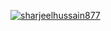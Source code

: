 <p align="left"> <a href="https://github.com/ryo-ma/github-profile-trophy"><img src="https://github-profile-trophy.vercel.app/?username=Touseef870" alt="sharjeelhussain877" /></a> </p>
